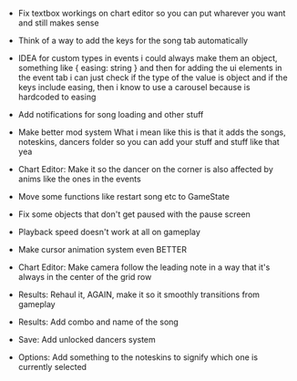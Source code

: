 - Fix textbox workings on chart editor so you can put wharever you want and still makes sense
- Think of a way to add the keys for the song tab automatically
- IDEA for custom types in events i could always make them an object, something like { easing: string } and then for adding the ui elements in the event tab i can just check if the type of the value is object and if the keys include easing, then i know to use a carousel because is hardcoded to easing

- Add notifications for song loading and other stuff
- Make better mod system
    What i mean like this is that it adds the songs, noteskins, dancers folder so you can add your stuff and stuff like that yea
- Chart Editor: Make it so the dancer on the corner is also affected by anims like the ones in the events 
- Move some functions like restart song etc to GameState
- Fix some objects that don't get paused with the pause screen
- Playback speed doesn't work at all on gameplay

- Make cursor animation system even BETTER

- Chart Editor: Make camera follow the leading note in a way that it's always in the center of the grid row

- Results: Rehaul it, AGAIN, make it so it smoothly transitions from gameplay
- Results: Add combo and name of the song

- Save: Add unlocked dancers system
- Options: Add something to the noteskins to signify which one is currently selected